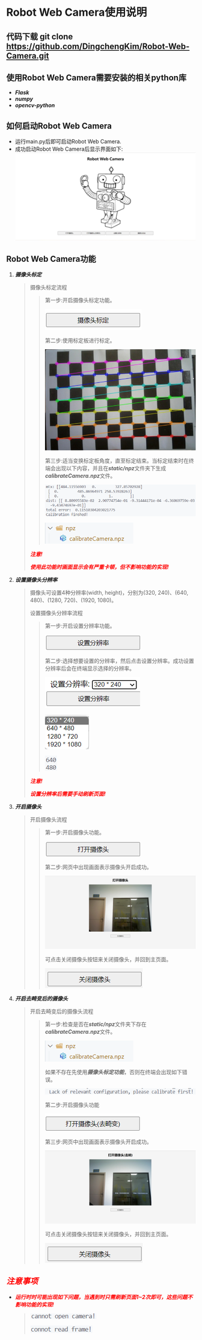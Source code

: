 # Robot Web Camera使用说明

## 代码下载 git clone <https://github.com/DingchengKim/Robot-Web-Camera.git>

## 使用Robot Web Camera需要安装的相关python库

* ***Flask***
* ***numpy***
* ***opencv-python***

## 如何启动Robot Web Camera

* 运行main.py后即可启动Robot Web Camera.
* 成功启动Robot Web Camera后显示界面如下:
![主界面展示](/README/show/home_page.png)

## Robot Web Camera功能

1. ***摄像头标定***
    >摄像头标定流程
    >>
    >>第一步:开启摄像头标定功能。
    >>
    >>![开启标定功能](/README/show/calibration_button.png)
    >>
    >>第二步:使用标定板进行标定。
    >>
    >>![进行标定](/README/show/calibration_on.png)
    >>
    >>第三步:适当变换标定板角度，直至标定结束。当标定结束时在终端会出现以下内容，并且在***static/npz***文件夹下生成***calibrateCamera.npz***文件。
    >>
    >>![标定结束](/README/show/calibration_finshed.png)
    >>
    >>![npz文件](/README/show/npzfile.png)
    >
    >***<font color=Red>注意!</font>***
    >
    >***<font color=Red>使用此功能时画面显示会有严重卡顿，但不影响功能的实现!</font>***

2. ***设置摄像头分辨率***
    >摄像头可设置4种分辨率(width, height)，分别为(320, 240)、(640, 480)、(1280, 720)、(1920, 1080)。
    >
    >设置摄像头分辨率流程
    >>第一步:开启设置分辨率功能。
    >>
    >>![开启设置分辨率功能](/README/show/set_resolution_button.png)
    >>
    >>第二步:选择想要设置的分辨率，然后点击设置分辨率。成功设置分辨率后会在终端显示选择的分辨率。
    >>
    >>![设置分辨率](/README/show/set_resolution.png)
    >>
    >>![可选择的分辨率](/README/show/ResolutionList.png)
    >>
    >>![选择的分辨率](/README/show/resolution.png)
    >
    >***<font color=Red>注意!</font>***
    >
    >***<font color=Red>设置分辨率后需要手动刷新页面!</font>***

3. ***开启摄像头***
    >开启摄像头流程
    >>第一步:开启摄像头功能。
    >>
    >>![开启摄像头功能](/README/show/open_camera.png)
    >>
    >>第二步:网页中出现画面表示摄像头开启成功。
    >>
    >>![成功开启摄像头](/README/show/open_camera_on.png)
    >>
    >>可点击关闭摄像头按钮来关闭摄像头，并回到主页面。
    >>
    >>![关闭摄像头](/README/show/close_camera_button.png)

4. ***开启去畸变后的摄像头***
    >开启去畸变后的摄像头流程
    >>第一步:检查是否在***static/npz***文件夹下存在***calibrateCamera.npz***文件。
    >>
    >>![.npz文件](/README/show/npzfile.png)
    >>
    >>如果不存在先使用***摄像头标定功能***，否则在终端会出现如下错误。
    >>
    >>![错误](/README/show/error.png)
    >>
    >>第二步:开启摄像头功能
    >>
    >>![开启摄像头功能](/README/show/open_camera_undistortion_button.png)
    >>
    >>第三步:网页中出现画面表示摄像头开启成功。
    >>
    >>![去畸变后的摄像头画面](/README/show/open_camera_undistortion_on.png)
    >>
    >>可点击关闭摄像头按钮来关闭摄像头，并回到主页面。
    >>
    >>![关闭摄像头](/README/show/close_camera_button.png)

## ***<font color=Red>注意事项</font>***

* ***<font color=Red>运行时时可能出现如下问题，当遇到时只需刷新页面1~2次即可，这些问题不影响功能的实现!</font>***

    >![问题一](/README/show/problem1.png)
    >
    >![问题二](/README/show/problem2.png)
